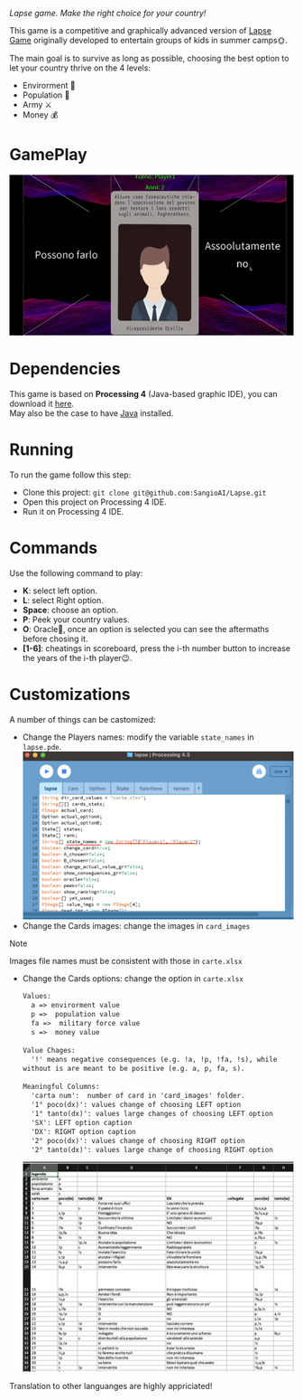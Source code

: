 *Lapse game. Make the right choice for your country!*

This game is a competitive and graphically advanced version of [Lapse Game](https://lapse.fandom.com/wiki/Lapse_(Game)) originally developed to entertain groups of kids in summer camps🌞.

The main goal is to survive as long as possible, choosing the best option to let your country thrive on the 4 levels:
- Envirorment 🌱
- Population 👫
- Army ⚔️
- Money 💰

# GamePlay

<img src="./thumbnails/gameplay.gif"/>

# Dependencies

This game is based on **Processing 4** (Java-based graphic IDE), you can download it [here](https://processing.org/download).
<br/>
May also be the case to have [Java](https://www.java.com/en/download/) installed.

# Running

To run the game follow this step:
- Clone this project: `git clone git@github.com:SangioAI/Lapse.git`
- Open this project on Processing 4 IDE.
- Run it on Processing 4 IDE.

# Commands

Use the following command to play:
- **K**: select left option.
- **L**: select Right option.
- **Space**: choose an option.
- **P**: Peek your country values.
- **O**: Oracle🧿, once an option is selected you can see the aftermaths before chosing it.
- **[1-6]**: cheatings in scoreboard, press the i-th number button to increase the years of the i-th player😉.

# Customizations

A number of things can be castomized:
- Change the Players names: modify the variable `state_names`  in `lapse.pde`.
  <img alt="state_names.png" src="./thumbnails/state_names.png"/>
- Change the Cards images: change the images in `card_images`
> [!Note]
> Images file names must be consistent with those in `carte.xlsx`
- Change the Cards options: change the option in `carte.xlsx`
  <br/>
  ```
  Values:
    a => envirorment value
    p =>  population value
    fa =>  military force value
    s =>  money value

  Value Chages:
    '!' means negative consequences (e.g. !a, !p, !fa, !s), while without is are meant to be positive (e.g. a, p, fa, s).

  Meaningful Columns:
    'carta num':  number of card in 'card_images' folder.
    '1° poco(dx)': values change of choosing LEFT option
    '1° tanto(dx)': values large changes of choosing LEFT option
    'SX': LEFT option caption
    'DX': RIGHT option caption
    '2° poco(dx)': values change of choosing RIGHT option
    '2° tanto(dx)': values large change of choosing RIGHT option

  ```
  <img alt="image" src="./thumbnails/excel.png">


Translation to other languanges are highly appriciated!
  
